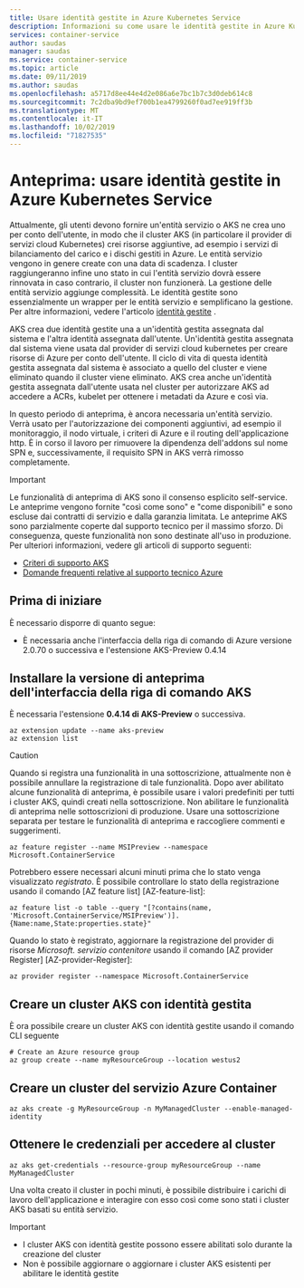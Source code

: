 ```yaml
---
title: Usare identità gestite in Azure Kubernetes Service
description: Informazioni su come usare le identità gestite in Azure Kubernetes Service (AKS)
services: container-service
author: saudas
manager: saudas
ms.service: container-service
ms.topic: article
ms.date: 09/11/2019
ms.author: saudas
ms.openlocfilehash: a5717d8ee44e4d2e086a6e7bc1b7c3d0deb614c8
ms.sourcegitcommit: 7c2dba9bd9ef700b1ea4799260f0ad7ee919ff3b
ms.translationtype: MT
ms.contentlocale: it-IT
ms.lasthandoff: 10/02/2019
ms.locfileid: "71827535"
---
```

# <a name="preview---use-managed-identities-in-azure-kubernetes-service"></a>Anteprima: usare identità gestite in Azure Kubernetes Service

Attualmente, gli utenti devono fornire un'entità servizio o AKS ne crea uno per conto dell'utente, in modo che il cluster AKS (in particolare il provider di servizi cloud Kubernetes) crei risorse aggiuntive, ad esempio i servizi di bilanciamento del carico e i dischi gestiti in Azure. Le entità servizio vengono in genere create con una data di scadenza. I cluster raggiungeranno infine uno stato in cui l'entità servizio dovrà essere rinnovata in caso contrario, il cluster non funzionerà. La gestione delle entità servizio aggiunge complessità. Le identità gestite sono essenzialmente un wrapper per le entità servizio e semplificano la gestione. Per altre informazioni, vedere l'articolo [identità gestite](https://docs.microsoft.com/azure/active-directory/managed-identities-azure-resources/overview) .

AKS crea due identità gestite una a un'identità gestita assegnata dal sistema e l'altra identità assegnata dall'utente. Un'identità gestita assegnata dal sistema viene usata dal provider di servizi cloud kubernetes per creare risorse di Azure per conto dell'utente. Il ciclo di vita di questa identità gestita assegnata dal sistema è associato a quello del cluster e viene eliminato quando il cluster viene eliminato. AKS crea anche un'identità gestita assegnata dall'utente usata nel cluster per autorizzare AKS ad accedere a ACRs, kubelet per ottenere i metadati da Azure e così via.

In questo periodo di anteprima, è ancora necessaria un'entità servizio. Verrà usato per l'autorizzazione dei componenti aggiuntivi, ad esempio il monitoraggio, il nodo virtuale, i criteri di Azure e il routing dell'applicazione http. È in corso il lavoro per rimuovere la dipendenza dell'addons sul nome SPN e, successivamente, il requisito SPN in AKS verrà rimosso completamente.

> [!IMPORTANT]
> Le funzionalità di anteprima di AKS sono il consenso esplicito self-service. Le anteprime vengono fornite "così come sono" e "come disponibili" e sono escluse dai contratti di servizio e dalla garanzia limitata. Le anteprime AKS sono parzialmente coperte dal supporto tecnico per il massimo sforzo. Di conseguenza, queste funzionalità non sono destinate all'uso in produzione. Per ulteriori informazioni, vedere gli articoli di supporto seguenti:
>
> * [Criteri di supporto AKS](support-policies.md)
> * [Domande frequenti relative al supporto tecnico Azure](faq.md)

## <a name="before-you-begin"></a>Prima di iniziare

È necessario disporre di quanto segue:

* È necessaria anche l'interfaccia della riga di comando di Azure versione 2.0.70 o successiva e l'estensione AKS-Preview 0.4.14

## <a name="install-latest-aks-cli-preview-extension"></a>Installare la versione di anteprima dell'interfaccia della riga di comando AKS

È necessaria l'estensione **0.4.14 di AKS-Preview** o successiva.

```azurecli
az extension update --name aks-preview 
az extension list
```

> [!CAUTION]
> Quando si registra una funzionalità in una sottoscrizione, attualmente non è possibile annullare la registrazione di tale funzionalità. Dopo aver abilitato alcune funzionalità di anteprima, è possibile usare i valori predefiniti per tutti i cluster AKS, quindi creati nella sottoscrizione. Non abilitare le funzionalità di anteprima nelle sottoscrizioni di produzione. Usare una sottoscrizione separata per testare le funzionalità di anteprima e raccogliere commenti e suggerimenti.

```azurecli-interactive
az feature register --name MSIPreview --namespace Microsoft.ContainerService
```

Potrebbero essere necessari alcuni minuti prima che lo stato venga visualizzato *registrato*. È possibile controllare lo stato della registrazione usando il comando [AZ feature list] [AZ-feature-list]:

```azurecli-interactive
az feature list -o table --query "[?contains(name, 'Microsoft.ContainerService/MSIPreview')].{Name:name,State:properties.state}"
```

Quando lo stato è registrato, aggiornare la registrazione del provider di risorse *Microsoft. servizio contenitore* usando il comando [AZ provider Register] [AZ-provider-Register]:

```azurecli-interactive
az provider register --namespace Microsoft.ContainerService
```

## <a name="create-an-aks-cluster-with-managed-identity"></a>Creare un cluster AKS con identità gestita

È ora possibile creare un cluster AKS con identità gestite usando il comando CLI seguente
```azurecli-interactive
# Create an Azure resource group
az group create --name myResourceGroup --location westus2
```

## <a name="create-an-aks-cluster"></a>Creare un cluster del servizio Azure Container
```azurecli-interactive
az aks create -g MyResourceGroup -n MyManagedCluster --enable-managed-identity
```

## <a name="get-credentials-to-access-the-cluster"></a>Ottenere le credenziali per accedere al cluster
```azurecli-interactive
az aks get-credentials --resource-group myResourceGroup --name MyManagedCluster
```
Una volta creato il cluster in pochi minuti, è possibile distribuire i carichi di lavoro dell'applicazione e interagire con esso così come sono stati i cluster AKS basati su entità servizio. 

> [!IMPORTANT]
> * I cluster AKS con identità gestite possono essere abilitati solo durante la creazione del cluster
> * Non è possibile aggiornare o aggiornare i cluster AKS esistenti per abilitare le identità gestite